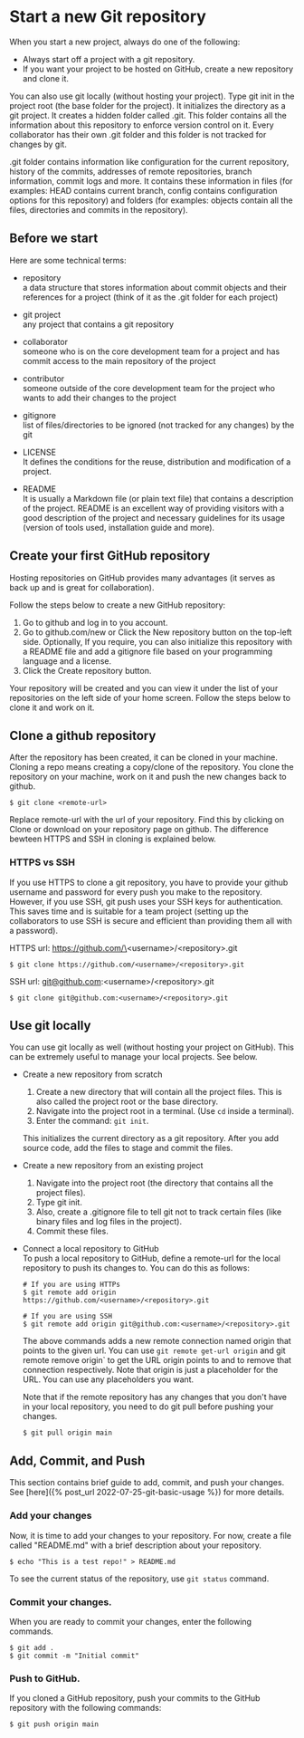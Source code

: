 # Start a new Git repository

When you start a new project, always do one of the following:
- Always start off a project with a git repository.
- If you want your project to be hosted on GitHub, create a new repository and clone it.

You can also use git locally (without hosting your project). Type git init in the project root (the base folder for the project). It initializes the directory as a git project. It creates a hidden folder called .git. This folder contains all the information about this repository to enforce version control on it. Every collaborator has their own .git folder and this folder is not tracked for changes by git.

.git folder contains information like configuration for the current repository, history of the commits, addresses of remote repositories, branch information, commit logs and more. It contains these information in files (for examples: HEAD contains current branch, config contains configuration options for this repository) and folders (for examples: objects contain all the files, directories and commits in the repository).

## Before we start

Here are some technical terms:

- repository<br>
a data structure that stores information about commit objects and their references for a project (think of it as the .git folder for each project)

- git project<br>
any project that contains a git repository

- collaborator<br>
someone who is on the core development team for a project and has commit access to the main repository of the project

- contributor<br>
someone outside of the core development team for the project who wants to add their changes to the project

- gitignore<br>
list of files/directories to be ignored (not tracked for any changes) by the git

- LICENSE<br>
It defines the conditions for the reuse, distribution and modification of a project.

- README<br>
It is usually a Markdown file (or plain text file) that contains a description of the project. README is an excellent way of providing visitors with a good description of the project and necessary guidelines for its usage (version of tools used, installation guide and more).

## Create your first GitHub repository

Hosting repositories on GitHub provides many advantages (it serves as back up and is great for collaboration).

Follow the steps below to create a new GitHub repository:

1. Go to github and log in to you account.
2. Go to github.com/new or Click the New repository button on the top-left side. Optionally, If you require, you can also initialize this repository with a README file and add a gitignore file based on your programming language and a license.
3. Click the Create repository button.

Your repository will be created and you can view it under the list of your repositories on the left side of your home screen. Follow the steps below to clone it and work on it.

## Clone a github repository

After the repository has been created, it can be cloned in your machine. Cloning a repo means creating a copy/clone of the repository. You clone the repository on your machine, work on it and push the new changes back to github.

```
$ git clone <remote-url>
```

Replace remote-url with the url of your repository. Find this by clicking on Clone or download on your repository page on github. The difference bewteen HTTPS and SSH in cloning is explained below.

### HTTPS vs SSH

If you use HTTPS to clone a git repository, you have to provide your github username and password for every push you make to the repository. However, if you use SSH, git push uses your SSH keys for authentication. This saves time and is suitable for a team project (setting up the collaborators to use SSH is secure and efficient than providing them all with a password).

HTTPS url: https://github.com/\<username\>/\<repository\>.git

```
$ git clone https://github.com/<username>/<repository>.git
```

SSH url: git@github.com:\<username\>/\<repository\>.git

```
$ git clone git@github.com:<username>/<repository>.git
```

## Use git locally

You can use git locally as well (without hosting your project on GitHub). This can be extremely useful to manage your local projects. See below.

- Create a new repository from scratch
  1. Create a new directory that will contain all the project files. This is also called the project root or the base directory.
  2. Navigate into the project root in a terminal. (Use `cd` inside a terminal).
  3. Enter the command: `git init`.

  This initializes the current directory as a git repository. After you add source code, add the files to stage and commit the files.

- Create a new repository from an existing project
  1. Navigate into the project root (the directory that contains all the project files).
  2. Type git init.
  3. Also, create a .gitignore file to tell git not to track certain files (like binary files and log files in the project).
  4. Commit these files.

- Connect a local repository to GitHub<br>
  To push a local repository to GitHub, define a remote-url for the local repository to push its changes to. You can do this as follows:

  ```
  # If you are using HTTPs
  $ git remote add origin https://github.com/<username>/<repository>.git

  # If you are using SSH
  $ git remote add origin git@github.com:<username>/<repository>.git
  ```

  The above commands adds a new remote connection named origin that points to the given url. You can use `git remote get-url origin` and git remote remove origin` to get the URL origin points to and to remove that connection respectively. Note that origin is just a placeholder for the URL. You can use any placeholders you want.

  Note that if the remote repository has any changes that you don't have in your local repository, you need to do git pull before pushing your changes.
  ```
  $ git pull origin main
  ```

## Add, Commit, and Push
This section contains brief guide to add, commit, and push your changes. See [here]({% post_url 2022-07-25-git-basic-usage %}) for more details.

### Add your changes
Now, it is time to add your changes to your repository. For now, create a file called "README.md" with a brief description about your repository.

```
$ echo "This is a test repo!" > README.md
```

To see the current status of the repository, use `git status` command.

### Commit your changes.
When you are ready to commit your changes, enter the following commands.

```
$ git add .
$ git commit -m "Initial commit"
```

### Push to GitHub.
If you cloned a GitHub repository, push your commits to the GitHub repository with the following commands:

```
$ git push origin main
```